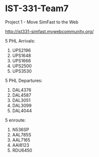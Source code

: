 # IST-331-Team7

Project 1 - Move SimFast to the Web

http://ist331-simfast.mywebcommunity.org/

5 PHL Arrivals:
1) UPS2196
2) UPS1648
3) UPS1666
4) UPS2500
5) UPS3530

5 PHL Departures:
1) DAL4376 
2) DAL4587  
3) DAL3051 
4) DAL3099 
5) DAL4044 


5 enroute:
1) N536SP
2) AAL785S
3) AAL7165
4) AAl8123
5) RDU6450
